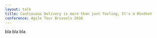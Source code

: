 ```yaml
---
layout: talk
title: Continuous Delivery is more than just Tooling, It's a Mindset
conference: Agile Tour Brussels 2016
---
```


bla bla bla
